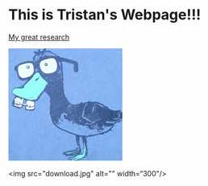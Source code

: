 # This is Tristan's Webpage!!!

[My great research](https://google.com)

![Alyssa](/download.jpg)

<img src="download.jpg" alt="" width=“300"/>
